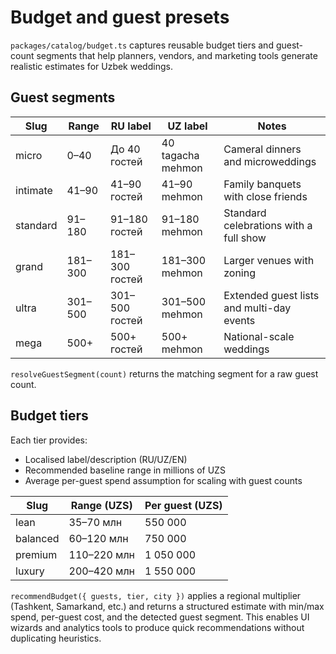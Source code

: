 # Budget and guest presets

`packages/catalog/budget.ts` captures reusable budget tiers and guest-count segments that help planners, vendors, and marketing
tools generate realistic estimates for Uzbek weddings.

## Guest segments

| Slug | Range | RU label | UZ label | Notes |
| --- | --- | --- | --- | --- |
| micro | 0–40 | До 40 гостей | 40 tagacha mehmon | Cameral dinners and microweddings |
| intimate | 41–90 | 41–90 гостей | 41–90 mehmon | Family banquets with close friends |
| standard | 91–180 | 91–180 гостей | 91–180 mehmon | Standard celebrations with a full show |
| grand | 181–300 | 181–300 гостей | 181–300 mehmon | Larger venues with zoning |
| ultra | 301–500 | 301–500 гостей | 301–500 mehmon | Extended guest lists and multi-day events |
| mega | 500+ | 500+ гостей | 500+ mehmon | National-scale weddings |

`resolveGuestSegment(count)` returns the matching segment for a raw guest count.

## Budget tiers

Each tier provides:

- Localised label/description (RU/UZ/EN)
- Recommended baseline range in millions of UZS
- Average per-guest spend assumption for scaling with guest counts

| Slug | Range (UZS) | Per guest (UZS) |
| --- | --- | --- |
| lean | 35–70 млн | 550 000 |
| balanced | 60–120 млн | 750 000 |
| premium | 110–220 млн | 1 050 000 |
| luxury | 200–420 млн | 1 550 000 |

`recommendBudget({ guests, tier, city })` applies a regional multiplier (Tashkent, Samarkand, etc.) and returns a structured
estimate with min/max spend, per-guest cost, and the detected guest segment. This enables UI wizards and analytics tools to
produce quick recommendations without duplicating heuristics.
